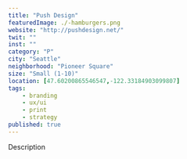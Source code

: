 ```yaml
---
title: "Push Design"
featuredImage: ./-hamburgers.png
website: "http://pushdesign.net/"
twit: ""
inst: ""
category: "P"
city: "Seattle"
neighborhood: "Pioneer Square"
size: "Small (1-10)"
location: [47.60200865546547,-122.33184903099807]
tags:
    - branding
    - ux/ui
    - print
    - strategy
published: true
---
```


Description
